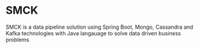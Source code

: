 # SMCK

SMCK is a data pipeline solution using Spring Boot, Mongo, Cassandra and Kafka technologies with Java langauage to solve data driven business problems


